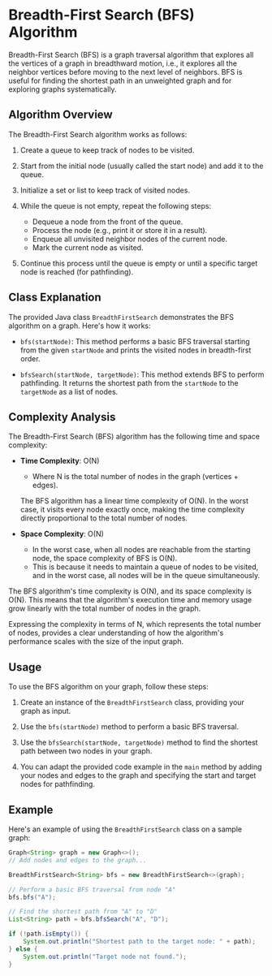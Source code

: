 # Breadth-First Search (BFS) Algorithm

Breadth-First Search (BFS) is a graph traversal algorithm that explores all the vertices of a graph in breadthward motion, i.e., it explores all the neighbor vertices before moving to the next level of neighbors. BFS is useful for finding the shortest path in an unweighted graph and for exploring graphs systematically.

## Algorithm Overview

The Breadth-First Search algorithm works as follows:

1. Create a queue to keep track of nodes to be visited.

2. Start from the initial node (usually called the start node) and add it to the queue.

3. Initialize a set or list to keep track of visited nodes.

4. While the queue is not empty, repeat the following steps:
    - Dequeue a node from the front of the queue.
    - Process the node (e.g., print it or store it in a result).
    - Enqueue all unvisited neighbor nodes of the current node.
    - Mark the current node as visited.

5. Continue this process until the queue is empty or until a specific target node is reached (for pathfinding).

## Class Explanation

The provided Java class `BreadthFirstSearch` demonstrates the BFS algorithm on a graph. Here's how it works:

- `bfs(startNode)`: This method performs a basic BFS traversal starting from the given `startNode` and prints the visited nodes in breadth-first order.

- `bfsSearch(startNode, targetNode)`: This method extends BFS to perform pathfinding. It returns the shortest path from the `startNode` to the `targetNode` as a list of nodes.

## Complexity Analysis

The Breadth-First Search (BFS) algorithm has the following time and space complexity:

- **Time Complexity**: O(N)
    - Where N is the total number of nodes in the graph (vertices + edges).

  The BFS algorithm has a linear time complexity of O(N). In the worst case, it visits every node exactly once, making the time complexity directly proportional to the total number of nodes.

- **Space Complexity**: O(N)
    - In the worst case, when all nodes are reachable from the starting node, the space complexity of BFS is O(N).
    - This is because it needs to maintain a queue of nodes to be visited, and in the worst case, all nodes will be in the queue simultaneously.

The BFS algorithm's time complexity is O(N), and its space complexity is O(N). This means that the algorithm's execution time and memory usage grow linearly with the total number of nodes in the graph.

Expressing the complexity in terms of N, which represents the total number of nodes, provides a clear understanding of how the algorithm's performance scales with the size of the input graph.

## Usage

To use the BFS algorithm on your graph, follow these steps:

1. Create an instance of the `BreadthFirstSearch` class, providing your graph as input.

2. Use the `bfs(startNode)` method to perform a basic BFS traversal.

3. Use the `bfsSearch(startNode, targetNode)` method to find the shortest path between two nodes in your graph.

4. You can adapt the provided code example in the `main` method by adding your nodes and edges to the graph and specifying the start and target nodes for pathfinding.

## Example

Here's an example of using the `BreadthFirstSearch` class on a sample graph:

```java
Graph<String> graph = new Graph<>();
// Add nodes and edges to the graph...

BreadthFirstSearch<String> bfs = new BreadthFirstSearch<>(graph);

// Perform a basic BFS traversal from node "A"
bfs.bfs("A");

// Find the shortest path from "A" to "D"
List<String> path = bfs.bfsSearch("A", "D");

if (!path.isEmpty()) {
    System.out.println("Shortest path to the target node: " + path);
} else {
    System.out.println("Target node not found.");
}
